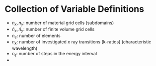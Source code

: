 # Collection of Variable Definitions

- $n_x, n_y$: number of material grid cells (subdomains)
- $\hat{n}_x, \hat{n}_y$: number of finite volume grid cells
- $n_e$: number of elements
- $n_k$: number of investigated x ray transitions (k-ratios) (characteristic wavelength)
- $n_{\epsilon}$: number of steps in the energy interval
- 